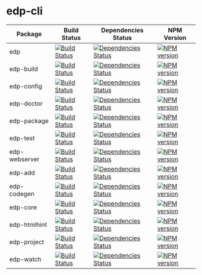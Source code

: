 edp-cli
=======

| Package  | Build Status  | Dependencies Status | NPM Version |
| ------------ |---------------| -----|-----|
| edp      | [![Build Status](https://travis-ci.org/ecomfe/edp.png?branch=master)](https://travis-ci.org/ecomfe/edp) | [![Dependencies Status](https://david-dm.org/ecomfe/edp.png)](https://david-dm.org/ecomfe/edp) | [![NPM version](https://badge.fury.io/js/edp.png)](http://badge.fury.io/js/edp) |
| edp-build     | [![Build Status](https://travis-ci.org/ecomfe/edp-build.png?branch=master)](https://travis-ci.org/ecomfe/edp-build)        |   [![Dependencies Status](https://david-dm.org/ecomfe/edp-build.png)](https://david-dm.org/ecomfe/edp-build) | [![NPM version](https://badge.fury.io/js/edp-build.png)](http://badge.fury.io/js/edp-build) |
| edp-config | [![Build Status](https://travis-ci.org/ecomfe/edp-config.png?branch=master)](https://travis-ci.org/ecomfe/edp-config)        |    [![Dependencies Status](https://david-dm.org/ecomfe/edp-config.png)](https://david-dm.org/ecomfe/edp-config) | [![NPM version](https://badge.fury.io/js/edp-config.png)](http://badge.fury.io/js/edp-config) |
| edp-doctor | [![Build Status](https://travis-ci.org/ecomfe/edp-doctor.png?branch=master)](https://travis-ci.org/ecomfe/edp-doctor) | [![Dependencies Status](https://david-dm.org/ecomfe/edp-doctor.png)](https://david-dm.org/ecomfe/edp-doctor) | [![NPM version](https://badge.fury.io/js/edp-doctor.png)](http://badge.fury.io/js/edp-doctor) |
| edp-package| [![Build Status](https://travis-ci.org/ecomfe/edp-package.png?branch=master)](https://travis-ci.org/ecomfe/edp-package) | [![Dependencies Status](https://david-dm.org/ecomfe/edp-package.png)](https://david-dm.org/ecomfe/edp-package) | [![NPM version](https://badge.fury.io/js/edp-package.png)](http://badge.fury.io/js/edp-package) |
| edp-test   | [![Build Status](https://travis-ci.org/ecomfe/edp-test.png?branch=master)](https://travis-ci.org/ecomfe/edp-test) | [![Dependencies Status](https://david-dm.org/ecomfe/edp-test.png)](https://david-dm.org/ecomfe/edp-test) | [![NPM version](https://badge.fury.io/js/edp-test.png)](http://badge.fury.io/js/edp-test) |
| edp-webserver | [![Build Status](https://travis-ci.org/ecomfe/edp-webserver.png?branch=master)](https://travis-ci.org/ecomfe/edp-webserver) | [![Dependencies Status](https://david-dm.org/ecomfe/edp-webserver.png)](https://david-dm.org/ecomfe/edp-webserver) | [![NPM version](https://badge.fury.io/js/edp-webserver.png)](http://badge.fury.io/js/edp-webserver) |
| edp-add | [![Build Status](https://travis-ci.org/ecomfe/edp-add.png?branch=master)](https://travis-ci.org/ecomfe/edp-add) | [![Dependencies Status](https://david-dm.org/ecomfe/edp-add.png)](https://david-dm.org/ecomfe/edp-add) | [![NPM version](https://badge.fury.io/js/edp-add.png)](http://badge.fury.io/js/edp-add) |
| edp-codegen | [![Build Status](https://travis-ci.org/ecomfe/edp-codegen.png?branch=master)](https://travis-ci.org/ecomfe/edp-codegen) | [![Dependencies Status](https://david-dm.org/ecomfe/edp-codegen.png)](https://david-dm.org/ecomfe/edp-codegen) | [![NPM version](https://badge.fury.io/js/edp-codegen.png)](http://badge.fury.io/js/edp-codegen) |
| edp-core | [![Build Status](https://travis-ci.org/ecomfe/edp-core.png?branch=master)](https://travis-ci.org/ecomfe/edp-core)  | [![Dependencies Status](https://david-dm.org/ecomfe/edp-core.png)](https://david-dm.org/ecomfe/edp-core) | [![NPM version](https://badge.fury.io/js/edp-core.png)](http://badge.fury.io/js/edp-core) |
| edp-htmlhint |  [![Build Status](https://travis-ci.org/ecomfe/edp-htmlhint.png?branch=master)](https://travis-ci.org/ecomfe/edp-htmlhint) | [![Dependencies Status](https://david-dm.org/ecomfe/edp-htmlhint.png)](https://david-dm.org/ecomfe/edp-htmlhint) | [![NPM version](https://badge.fury.io/js/edp-htmlhint.png)](http://badge.fury.io/js/edp-htmlhint) |
| edp-project | [![Build Status](https://travis-ci.org/ecomfe/edp-project.png?branch=master)](https://travis-ci.org/ecomfe/edp-project) | [![Dependencies Status](https://david-dm.org/ecomfe/edp-project.png)](https://david-dm.org/ecomfe/edp-project) | [![NPM version](https://badge.fury.io/js/edp-project.png)](http://badge.fury.io/js/edp-project) |
| edp-watch | [![Build Status](https://travis-ci.org/ecomfe/edp-watch.png?branch=master)](https://travis-ci.org/ecomfe/edp-watch) | [![Dependencies Status](https://david-dm.org/ecomfe/edp-watch.png)](https://david-dm.org/ecomfe/edp-watch) | [![NPM version](https://badge.fury.io/js/edp-watch.png)](http://badge.fury.io/js/edp-watch) |
